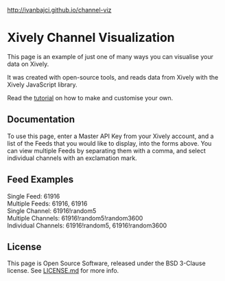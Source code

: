 http://ivanbajci.github.io/channel-viz

# Xively Channel Visualization

This page is an example of just one of many ways you can visualise your data on Xively.  

It was created with open-source tools, and reads data from Xively with the Xively JavaScript library.  

Read the [tutorial](http://xively.com/dev/tutorials/channel-viz/) on how to make and customise your own.

## Documentation
To use this page, enter a Master API Key from your Xively account, and a list of the Feeds that you would like to display, into the forms above. You can view multiple Feeds by separating them with a comma, and select individual channels with an exclamation mark.

## Feed Examples
Single Feed: 61916  
Multiple Feeds: 61916, 61916  
Single Channel: 61916!random5  
Multiple Channels: 61916!random5!random3600  
Individual Channels: 61916!random5, 61916!random3600  

## License
This page is Open Source Software, released under the BSD 3-Clause license. See [LICENSE.md](LICENSE.md) for more info.

